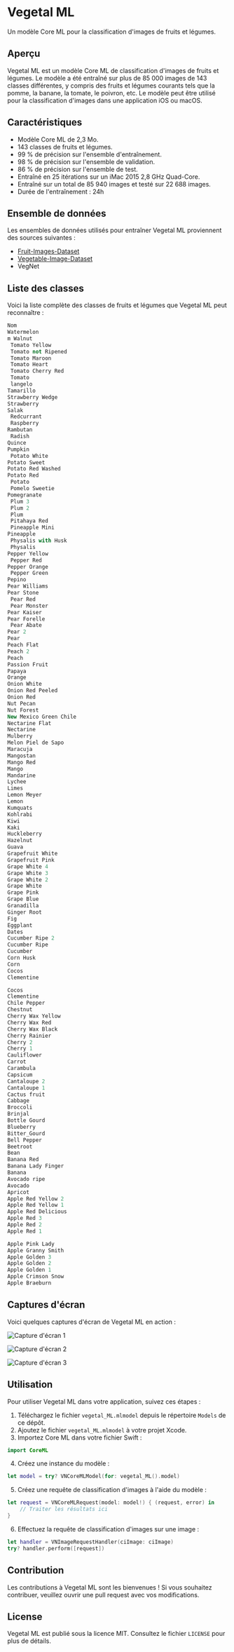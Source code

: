 Vegetal ML
================

Un modèle Core ML pour la classification d'images de fruits et légumes.

Aperçu
------

Vegetal ML est un modèle Core ML de classification d'images de fruits et légumes. Le modèle a été entraîné sur plus de 85 000 images de 143 classes différentes, y compris des fruits et légumes courants tels que la pomme, la banane, la tomate, le poivron, etc. Le modèle peut être utilisé pour la classification d'images dans une application iOS ou macOS.

Caractéristiques
------------

* Modèle Core ML de 2,3 Mo.
* 143 classes de fruits et légumes.
* 99 % de précision sur l'ensemble d'entraînement.
* 98 % de précision sur l'ensemble de validation.
* 86 % de précision sur l'ensemble de test.
* Entraîné en 25 itérations sur un iMac 2015 2,8 GHz Quad-Core. 
* Entraîné sur un total de 85 940 images et testé sur 22 688 images.
* Durée de l'entraînement : 24h

Ensemble de données
------------

Les ensembles de données utilisés pour entraîner Vegetal ML proviennent des sources suivantes :

* [Fruit-Images-Dataset](https://github.com/Horea94/Fruit-Images-Dataset)
* [Vegetable-Image-Dataset](https://www.kaggle.com/datasets/misrakahmed/vegetable-image-dataset)
* VegNet

Liste des classes
-----------------

Voici la liste complète des classes de fruits et légumes que Vegetal ML peut reconnaître :
```sql
Nom
Watermelon
m Walnut
 Tomato Yellow
 Tomato not Ripened
 Tomato Maroon
 Tomato Heart
 Tomato Cherry Red
 Tomato
 langelo
Tamarillo
Strawberry Wedge
Strawberry
Salak
 Redcurrant
 Raspberry
Rambutan
 Radish
Quince
Pumpkin
 Potato White
Potato Sweet
Potato Red Washed
Potato Red
 Potato
 Pomelo Sweetie
Pomegranate
 Plum 3
 Plum 2
 Plum
 Pitahaya Red
 Pineapple Mini
Pineapple
 Physalis with Husk
 Physalis
Pepper Yellow
 Pepper Red
Pepper Orange
 Pepper Green
Pepino
Pear Williams
Pear Stone
 Pear Red
 Pear Monster
Pear Kaiser
Pear Forelle
 Pear Abate
Pear 2
Pear
Peach Flat
Peach 2
Peach
Passion Fruit
Papaya
Orange
Onion White
Onion Red Peeled
Onion Red
Nut Pecan
Nut Forest
New Mexico Green Chile
Nectarine Flat
Nectarine
Mulberry
Melon Piel de Sapo
Maracuja
Mangostan
Mango Red
Mango
Mandarine
Lychee
Limes
Lemon Meyer
Lemon
Kumquats
Kohlrabi
Kiwi
Kaki
Huckleberry
Hazelnut
Guava
Grapefruit White
Grapefruit Pink
Grape White 4
Grape White 3
Grape White 2
Grape White
Grape Pink
Grape Blue
Granadilla
Ginger Root
Fig
Eggplant
Dates
Cucumber Ripe 2
Cucumber Ripe
Cucumber
Corn Husk
Corn
Cocos
Clementine

Cocos
Clementine
Chile Pepper
Chestnut
Cherry Wax Yellow
Cherry Wax Red
Cherry Wax Black
Cherry Rainier
Cherry 2
Cherry 1
Cauliflower
Carrot
Carambula
Capsicum
Cantaloupe 2
Cantaloupe 1
Cactus fruit
Cabbage
Broccoli
Brinjal
Bottle Gourd
Blueberry
Bitter_Gourd
Bell Pepper
Beetroot
Bean
Banana Red
Banana Lady Finger
Banana
Avocado ripe
Avocado
Apricot
Apple Red Yellow 2
Apple Red Yellow 1
Apple Red Delicious
Apple Red 3
Apple Red 2
Apple Red 1

Apple Pink Lady
Apple Granny Smith
Apple Golden 3
Apple Golden 2
Apple Golden 1
Apple Crimson Snow
Apple Braeburn
```
Captures d'écran
------------

Voici quelques captures d'écran de Vegetal ML en action :

![Capture d'écran 1](capture1.png)

![Capture d'écran 2](capture2.png)

![Capture d'écran 3](capture3.png)

Utilisation
-----------

Pour utiliser Vegetal ML dans votre application, suivez ces étapes :

1. Téléchargez le fichier `vegetal_ML.mlmodel` depuis le répertoire `Models` de ce dépôt.
2. Ajoutez le fichier `vegetal_ML.mlmodel` à votre projet Xcode.
3. Importez Core ML dans votre fichier Swift :
```swift
import CoreML
```
4. Créez une instance du modèle :
```swift
let model = try? VNCoreMLModel(for: vegetal_ML().model)
```
5. Créez une requête de classification d'images à l'aide du modèle :
```swift
let request = VNCoreMLRequest(model: model!) { (request, error) in
    // Traiter les résultats ici
}
```
6. Effectuez la requête de classification d'images sur une image :
```swift
let handler = VNImageRequestHandler(ciImage: ciImage)
try? handler.perform([request])
```

Contribution
------------

Les contributions à Vegetal ML sont les bienvenues ! Si vous souhaitez contribuer, veuillez ouvrir une pull request avec vos modifications.

License
-------

Vegetal ML est publié sous la licence MIT. Consultez le fichier `LICENSE` pour plus de détails.
